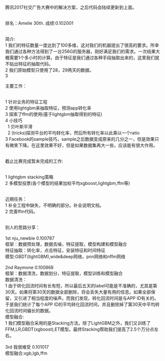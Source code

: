 腾讯2017社交广告大赛中的解决方案，之后代码会陆续更新到上面。<br/><br/>

排名：Amelie 30th. 成绩:0.102001<br/><br/>

简介:<br/>
1&nbsp;我们的特征数量一度达到了100多维，这对我们的机器提出了很高的要求。所幸我们通过各种方法得到了一台256G的服务器，刚好满足我们的需求。一次结果大概需要1个多小时的计算。由于特征是我们通过各种手段抽取出来的，这里我们就不贴出特征的抽取代码。<br/>
2&nbsp;我们原始模型只使用了28，29两天的数据。<br/>
3

主要工作：<br/><br/>

1&nbsp;针对业务的特征工程<br/>
2&nbsp;使用lightgbm来抽取特征，预测app转化率<br/>
3&nbsp;探索了ffm的使用(基于lightgbm抽取得到的特征)<br/>
4&nbsp;小技巧<br/>
&nbsp;&nbsp;1&nbsp;贝叶斯平滑<br/>
&nbsp;&nbsp;2&nbsp;(tricks)探测平台的平均转化率，然后所有转化率以此乘以一个ratio<br/>
  3&nbsp;Facebook的sample技巧，sample之后数据变成原来的几分之一，但是效果只有微笑下降。在这里效果不好，但是如果数据集再大一些，应该能有很大作用。<br/><br/>

截止比赛完成暂未完成的工作:<br/><br/>

1&nbsp;lightgbm stacking策略<br/>
2&nbsp;多模型投票(各个模型的结果加权平均xgboost,lightgbm,ffm等)<br/><br/>

近期任务：<br/>
1&nbsp;补全工程中缺失，不明确的部分。补全说明文档。<br/>
2&nbsp;完善ffm代码。<br/><br/> 

别人的思路分享：<br/><br/>
1st&nbsp;nju_newbie&nbsp;0.100787<br/>
框架：数据预处理，数据去噪，特征提取，模型构建和模型融合<br/>
特征抽取：转化率，点击特征，安装特征和时间特征<br/>
模型:GBDT(lightGBM),wide&deep网络，pnn网络和nffm网络<br/>
<br/>
2nd&nbsp;Raymone&nbsp;0.100868<br/>
框架：数据清洗，数据划分，特征提取，模型训练和模型融合<br/>
数据清洗：<br/>
1&nbsp;由于转化回流时间有长有短，所以最后五天的label可能是不准确的，尤其是第30天。如果将第30天的数据全部删除，将会丢失大量有用的信息。如果全部保留，又引进了相当程度的噪声。而我们发现，转化回流时间是与APP ID有关的。于是我们统计了每个APP ID的平均转化回流时间，并且删除掉了第30天中平均转化回流时间偏长的数据。<br/>
模型融合:<br/>
1&nbsp;我们模型融合采用的是Stacking方法。除了LightGBM之外，我们又训练了FFM,LR,GBDT(xgboost),ET模型。最终Stacking帮助我们提高了2.5个万分点左右。<br/>
<br/>
3rd&nbsp;我很难受&nbsp;0.101017 <br/>
模型融合:xgb,lgb,ffm<br/>

